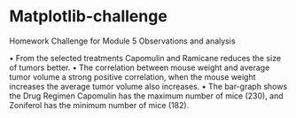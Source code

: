 # Matplotlib-challenge
Homework Challenge for Module 5
Observations and analysis

• From the selected treatments Capomulin and Ramicane reduces the size of tumors better.
• The correlation between mouse weight and average tumor volume a strong positive correlation,
  when the mouse weight increases the average tumor volume also increases.
• The bar-graph shows the Drug Regimen Capomulin has the maximum number of mice (230), and Zoniferol has the minimum number of mice (182).
